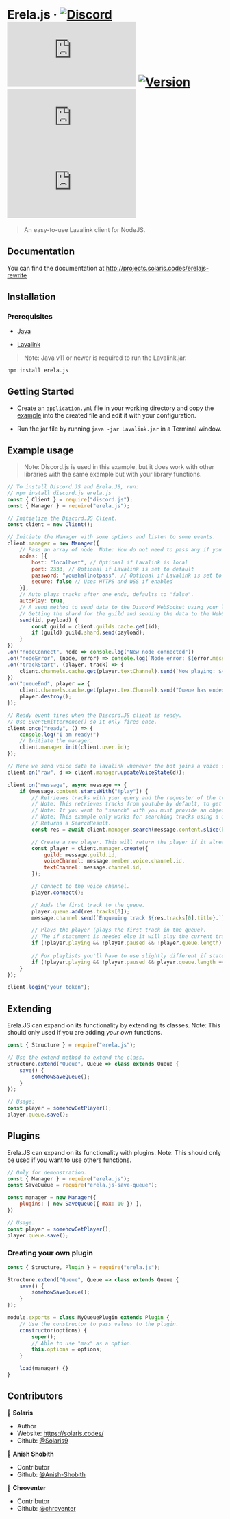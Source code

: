 # Erela.js &middot; [![Discord](https://discordapp.com/api/guilds/653436871858454538/embed.png)](https://discord.gg/D6FXw55) [![Downloads](https://badgen.net/npm/dt/erela.js)](https://www.npmjs.com/package/erela.js) [![Version](https://img.shields.io/npm/v/erela.js.svg?maxAge=3600)](https://www.npmjs.com/package/erela.js) [![GitHub Stars](https://badgen.net/github/stars/WarHammer414/erela.js)](https://github.com/WarHammer414/erela.js) [![License](https://badgen.net/github/license/WarHammer414/erela.js)](https://github.com/WarHammer414/erela.js/blob/master/LICENSE)

> An easy-to-use Lavalink client for NodeJS.

## Documentation

You can find the documentation at <http://projects.solaris.codes/erelajs-rewrite>

## Installation

### Prerequisites

- [Java](https://www.java.com/en/download)

- [Lavalink](https://ci.fredboat.com/viewLog.html?buildId=lastSuccessful&buildTypeId=Lavalink_Build&tab=artifacts&guest=1)

> Note: Java v11 or newer is required to run the Lavalink.jar.

```shell
npm install erela.js
```

## Getting Started

- Create an `application.yml` file in your working directory and copy the [example](https://github.com/Frederikam/Lavalink/blob/master/LavalinkServer/application.yml.example) into the created file and edit it with your configuration.

- Run the jar file by running `java -jar Lavalink.jar` in a Terminal window.

## Example usage

> Note: Discord.js is used in this example, but it does work with other libraries with the same example but with your library functions.

```javascript
// To install Discord.JS and Erela.JS, run:
// npm install discord.js erela.js
const { Client } = require("discord.js");
const { Manager } = require("erela.js");

// Initialize the Discord.JS Client.
const client = new Client();

// Initiate the Manager with some options and listen to some events.
client.manager = new Manager({
    // Pass an array of node. Note: You do not need to pass any if you are using the default values (ones shown below).
    nodes: [{
        host: "localhost", // Optional if Lavalink is local
        port: 2333, // Optional if Lavalink is set to default
        password: "youshallnotpass", // Optional if Lavalink is set to default
        secure: false // Uses HTTPS and WSS if enabled
    }],
    // Auto plays tracks after one ends, defaults to "false".
    autoPlay: true,
    // A send method to send data to the Discord WebSocket using your library.
    // Getting the shard for the guild and sending the data to the WebSocket.
    send(id, payload) {
        const guild = client.guilds.cache.get(id);
        if (guild) guild.shard.send(payload);
    }
})
.on("nodeConnect", node => console.log("New node connected"))
.on("nodeError", (node, error) => console.log(`Node error: ${error.message}`))
.on("trackStart", (player, track) => {
    client.channels.cache.get(player.textChannel).send(`Now playing: ${track.title}`)
})
.on("queueEnd", player => {
    client.channels.cache.get(player.textChannel).send("Queue has ended.");
    player.destroy();
});

// Ready event fires when the Discord.JS client is ready.
// Use EventEmitter#once() so it only fires once.
client.once("ready", () => {
    console.log("I am ready!")
    // Initiate the manager.
    client.manager.init(client.user.id);
});

// Here we send voice data to lavalink whenever the bot joins a voice channel to play audio in the channel.
client.on("raw", d => client.manager.updateVoiceState(d));

client.on("message", async message => {
    if (message.content.startsWith("!play")) {
        // Retrieves tracks with your query and the requester of the track(s).
        // Note: This retrieves tracks from youtube by default, to get from other sources you must enable them in application.yml and provide a link for the source.
        // Note: If you want to "search" with you must provide an object with a "query" property being the query to use, and "source" being one of "youtube", "soundcloud".
        // Note: This example only works for searching tracks using a query, such as "Rick Astley - Never Gonna Give You Up".
        // Returns a SearchResult.
        const res = await client.manager.search(message.content.slice(6), message.author);

        // Create a new player. This will return the player if it already exists.
        const player = client.manager.create({
            guild: message.guild.id,
            voiceChannel: message.member.voice.channel.id,
            textChannel: message.channel.id,
        });

        // Connect to the voice channel.
        player.connect();

        // Adds the first track to the queue.
        player.queue.add(res.tracks[0]);
        message.channel.send(`Enqueuing track ${res.tracks[0].title}.`);

        // Plays the player (plays the first track in the queue).
        // The if statement is needed else it will play the current track again
        if (!player.playing && !player.paused && !player.queue.length) player.play();
    
        // For playlists you'll have to use slightly different if statement
        if (!player.playing && !player.paused && player.queue.length === res.playlist.tracks.length) player.play()
    }
});

client.login("your token");
```

## Extending

Erela.JS can expand on its functionality by extending its classes.
Note: This should only used if you are adding *your own* functions.

```javascript
const { Structure } = require("erela.js");

// Use the extend method to extend the class.
Structure.extend("Queue", Queue => class extends Queue {
    save() {
        somehowSaveQueue();
    }
});

// Usage:
const player = somehowGetPlayer();
player.queue.save();
```

## Plugins

Erela.JS can expand on its functionality with plugins.
Note: This should only be used if you want to use others functions.

```javascript
// Only for demonstration.
const { Manager } = require("erela.js");
const SaveQueue = require("erela.js-save-queue");

const manager = new Manager({
    plugins: [ new SaveQueue({ max: 10 }) ],
})

// Usage.
const player = somehowGetPlayer();
player.queue.save();
```

### Creating your own plugin

```javascript
const { Structure, Plugin } = require("erela.js");

Structure.extend("Queue", Queue => class extends Queue {
    save() {
        somehowSaveQueue();
    }
});

module.exports = class MyQueuePlugin extends Plugin {
    // Use the constructor to pass values to the plugin.
    constructor(options) {
        super();
        // Able to use "max" as a option.
        this.options = options;
    }

    load(manager) {}
}
```

## Contributors

👤 **Solaris**

- Author
- Website: <https://solaris.codes/>
- Github: [@Solaris9](https://github.com/Solaris9)

👤 **Anish Shobith**

- Contributor
- Github: [@Anish-Shobith](https://github.com/Anish-Shobith)

👤 **Chroventer**

- Contributor
- Github: [@chroventer](https://github.com/chroventer)
